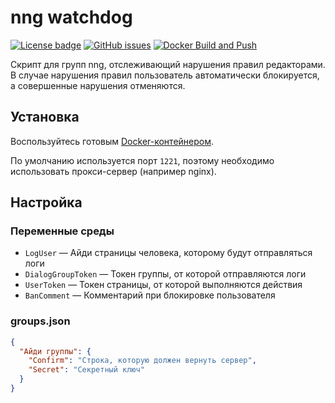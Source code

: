 # nng watchdog

[![License badge](https://img.shields.io/badge/license-EUPL-blue.svg)](LICENSE)
[![GitHub issues](https://img.shields.io/github/issues/MrAlonas/nng-watchdog)](https://github.com/MrAlonas/nng-watchdog/issues)
[![Docker Build and Push](https://github.com/MrAlonas/nng-watchdog/actions/workflows/docker.yml/badge.svg)](https://github.com/MrAlonas/nng-watchdog/actions/workflows/docker.yml)

Скрипт для групп nng, отслеживающий нарушения правил редакторами. В случае нарушения правил пользователь автоматически блокируется, а совершенные нарушения отменяются.

## Установка

Воспользуйтесь готовым [Docker-контейнером](https://github.com/orgs/MrAlonas/packages/container/package/nng-watchdog).

По умолчанию используется порт `1221`, поэтому необходимо использовать прокси-сервер (например nginx).

## Настройка

### Переменные среды

* `LogUser` — Айди страницы человека, которому будут отправляться логи
* `DialogGroupToken` — Токен группы, от которой отправляются логи
* `UserToken` — Токен страницы, от которой выполняются действия
* `BanComment` — Комментарий при блокировке пользователя

### groups.json

```json
{
  "Айди группы": {
    "Confirm": "Строка, которую должен вернуть сервер",
    "Secret": "Секретный ключ"
  }
}
```
